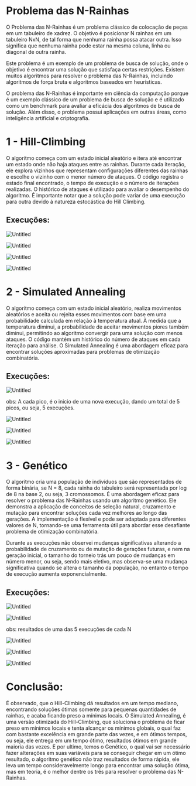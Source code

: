 # Problema das N-Rainhas

O Problema das N-Rainhas é um problema clássico de colocação de peças em um tabuleiro de xadrez. O objetivo é posicionar N rainhas em um tabuleiro NxN, de tal forma que nenhuma rainha possa atacar outra. Isso significa que nenhuma rainha pode estar na mesma coluna, linha ou diagonal de outra rainha.

Este problema é um exemplo de um problema de busca de solução, onde o objetivo é encontrar uma solução que satisfaça certas restrições. Existem muitos algoritmos para resolver o problema das N-Rainhas, incluindo algoritmos de força bruta e algoritmos baseados em heurísticas.

O problema das N-Rainhas é importante em ciência da computação porque é um exemplo clássico de um problema de busca de solução e é utilizado como um benchmark para avaliar a eficácia dos algoritmos de busca de solução. Além disso, o problema possui aplicações em outras áreas, como inteligência artificial e criptografia.

# 1 - Hill-Climbing

O algoritmo começa com um estado inicial aleatório e itera até encontrar um estado onde não haja ataques entre as rainhas. Durante cada iteração, ele explora vizinhos que representam configurações diferentes das rainhas e escolhe o vizinho com o menor número de ataques. O código registra o estado final encontrado, o tempo de execução e o número de iterações realizadas. O histórico de ataques é utilizado para avaliar o desempenho do algoritmo. É importante notar que a solução pode variar de uma execução para outra devido à natureza estocástica do Hill Climbing.

## Execuções:

![Untitled](imagens/Untitled.png)

![Untitled](imagens/Untitled%201.png)

![Untitled](imagens/Untitled%202.png)

![Untitled](imagens/Untitled%203.png)

# 2 - Simulated Annealing

O algoritmo começa com um estado inicial aleatório, realiza movimentos aleatórios e aceita ou rejeita esses movimentos com base em uma probabilidade calculada em relação à temperatura atual. À medida que a temperatura diminui, a probabilidade de aceitar movimentos piores também diminui, permitindo ao algoritmo convergir para uma solução com menos ataques. O código mantém um histórico do número de ataques em cada iteração para análise. O Simulated Annealing é uma abordagem eficaz para encontrar soluções aproximadas para problemas de otimização combinatória.

## Execuções:

![Untitled](imagens/Untitled%204.png)

obs: A cada pico, é o inicio de uma nova execução, dando um total de 5 picos, ou seja, 5 execuções.

![Untitled](imagens/Untitled%205.png)

![Untitled](imagens/Untitled%206.png)

![Untitled](imagens/Untitled%207.png)

# 3 - Genético

O algoritmo cria uma população de indivíduos que são representados de forma binária, se N = 8, cada rainha do tabuleiro será representada por log de 8 na base 2, ou seja, 3 cromossomos. É uma abordagem eficaz para resolver o problema das N-Rainhas usando um algoritmo genético. Ele demonstra a aplicação de conceitos de seleção natural, cruzamento e mutação para encontrar soluções cada vez melhores ao longo das gerações. A implementação é flexível e pode ser adaptada para diferentes valores de N, tornando-se uma ferramenta útil para abordar esse desafiante problema de otimização combinatória.

Durante as execuções não observei mudanças significativas alterando a probabilidade de cruzamento ou de mutação de gerações futuras, e nem na geração inicial, o tamanho do torneio trás um pouco de mudanças em número menor, ou seja, sendo mais eletivo, mas observa-se uma mudança significativa quando se altera o tamanho da população, no entanto o tempo de execução aumenta exponencialmente.

## Execuções:

![Untitled](imagens/Untitled%208.png)

![Untitled](imagens/Untitled%209.png)

obs: resultados de uma das 5 execuções de cada N

![Untitled](imagens/Untitled%2010.png)

![Untitled](imagens/Untitled%2011.png)

![Untitled](imagens/Untitled%2012.png)

# Conclusão:

É observado, que o Hill-Climbing dá resultados em um tempo mediano, encontrando soluções ótimas somente para pequenas quantidades de rainhas, e acaba ficando preso a mínimas locais. O Simulated Annealing, é uma versão otimizada do Hill-Climbing, que soluciona o problema de ficar preso em mínimos locais e tenta alcançar os mínimos globais, o qual faz com bastante excelência em grande parte das vezes, e em ótimos tempos, ou seja, ele entrega em um tempo ótimo, resultados ótimos em grande maioria das vezes. E por ultimo, temos o Genético, o qual vai ser necessário fazer alterações em suas variáveis para se conseguir chegar em um ótimo resultado, o algoritmo genético não traz resultados de forma rápida, ele leva um tempo consideravelmente longo para encontrar uma solução ótima, mas em teoria, é o melhor dentre os três para resolver o problema das N-Rainhas.